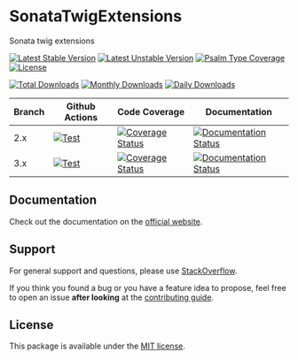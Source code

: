 <!--
DO NOT EDIT THIS FILE!

It's auto-generated by sonata-project/dev-kit package.
-->

# SonataTwigExtensions

Sonata twig extensions

[![Latest Stable Version](https://poser.pugx.org/sonata-project/twig-extensions/v/stable)](https://packagist.org/packages/sonata-project/twig-extensions)
[![Latest Unstable Version](https://poser.pugx.org/sonata-project/twig-extensions/v/unstable)](https://packagist.org/packages/sonata-project/twig-extensions)
[![Psalm Type Coverage][shepherd_stable_badge]][shepherd_stable_link]
[![License](https://poser.pugx.org/sonata-project/twig-extensions/license)](https://packagist.org/packages/sonata-project/twig-extensions)

[![Total Downloads](https://poser.pugx.org/sonata-project/twig-extensions/downloads)](https://packagist.org/packages/sonata-project/twig-extensions)
[![Monthly Downloads](https://poser.pugx.org/sonata-project/twig-extensions/d/monthly)](https://packagist.org/packages/sonata-project/twig-extensions)
[![Daily Downloads](https://poser.pugx.org/sonata-project/twig-extensions/d/daily)](https://packagist.org/packages/sonata-project/twig-extensions)

Branch | Github Actions | Code Coverage | Documentation |
------ | -------------- | ------------- | ------------- |
2.x | [![Test][test_stable_badge]][test_stable_link] | [![Coverage Status][coverage_stable_badge]][coverage_stable_link] | [![Documentation Status][documentation_stable_badge]][documentation_stable_link] |
3.x | [![Test][test_unstable_badge]][test_unstable_link] | [![Coverage Status][coverage_unstable_badge]][coverage_unstable_link] | [![Documentation Status][documentation_unstable_badge]][documentation_unstable_link] |

## Documentation

Check out the documentation on the [official website](https://docs.sonata-project.org/projects/twig-extensions).

## Support

For general support and questions, please use [StackOverflow](https://stackoverflow.com/questions/tagged/sonata).

If you think you found a bug or you have a feature idea to propose, feel free to open an issue
**after looking** at the [contributing guide](CONTRIBUTING.md).

## License

This package is available under the [MIT license](LICENSE).

[test_stable_badge]: https://github.com/sonata-project/twig-extensions/workflows/Test/badge.svg?branch=2.x
[test_stable_link]: https://github.com/sonata-project/twig-extensions/actions?query=workflow:test+branch:2.x
[test_unstable_badge]: https://github.com/sonata-project/twig-extensions/workflows/Test/badge.svg?branch=3.x
[test_unstable_link]: https://github.com/sonata-project/twig-extensions/actions?query=workflow:test+branch:3.x
[coverage_stable_badge]: https://codecov.io/gh/sonata-project/twig-extensions/branch/2.x/graph/badge.svg
[coverage_stable_link]: https://codecov.io/gh/sonata-project/twig-extensions/branch/2.x
[coverage_unstable_badge]: https://codecov.io/gh/sonata-project/twig-extensions/branch/3.x/graph/badge.svg
[coverage_unstable_link]: https://codecov.io/gh/sonata-project/twig-extensions/branch/3.x
[shepherd_stable_badge]: https://shepherd.dev/github/sonata-project/twig-extensions/coverage.svg
[shepherd_stable_link]: https://shepherd.dev/github/sonata-project/twig-extensions
[documentation_stable_badge]: https://readthedocs.org/projects/sonata-project-twig-extensions/badge/?version=2.x
[documentation_stable_link]: https://docs.sonata-project.org/projects/twig-extensions/en/2.x/?badge=2.x
[documentation_unstable_badge]: https://readthedocs.org/projects/sonata-project-twig-extensions/badge/?version=3.x
[documentation_unstable_link]: https://docs.sonata-project.org/projects/twig-extensions/en/3.x/?badge=3.x
